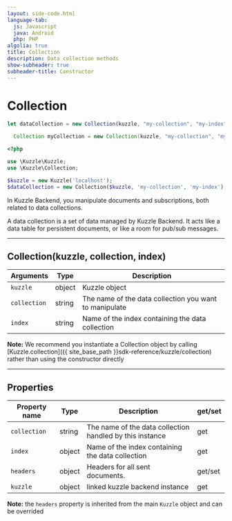 ```yaml
---
layout: side-code.html
language-tab:
  js: Javascript
  java: Android
  php: PHP
algolia: true
title: Collection
description: Data collection methods
show-subheader: true
subheader-title: Constructor
---
```


# Collection

```js
let dataCollection = new Collection(kuzzle, "my-collection", "my-index")
```

```java
  Collection myCollection = new Collection(kuzzle, "my-collection", "my-index");
```

```php
<?php

use \Kuzzle\Kuzzle;
use \Kuzzle\Collection;

$kuzzle = new Kuzzle('localhost');
$dataCollection = new Collection($kuzzle, 'my-collection', 'my-index');
```

In Kuzzle Backend, you manipulate documents and subscriptions, both related to data collections.

A data collection is a set of data managed by Kuzzle Backend. It acts like a data table for persistent documents, or like a room for pub/sub messages.

---

## Collection(kuzzle, collection, index)

| Arguments | Type | Description |
|---------------|---------|----------------------------------------|
| ``kuzzle`` | object | Kuzzle object |
| ``collection`` | string | The name of the data collection you want to manipulate |
| ``index`` | string | Name of the index containing the data collection |

**Note:** We recommend you instantiate a Collection object by calling [Kuzzle.collection]({{ site_base_path }}sdk-reference/kuzzle/collection) rather than using the constructor directly

---

## Properties

| Property name | Type | Description | get/set |
|--------------|--------|-----------------------------------|---------|
| ``collection`` | string | The name of the data collection handled by this instance | get |
| ``index`` | object | Name of the index containing the data collection | get |
| ``headers`` | object | Headers for all sent documents. | get/set |
| ``kuzzle`` | object | linked kuzzle backend instance | get |

**Note:** the ``headers`` property is inherited from the main ``Kuzzle`` object and can be overrided
